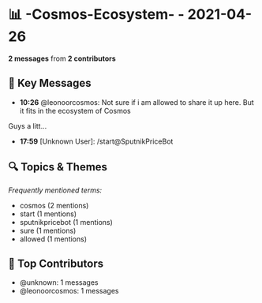 # 📊 -Cosmos-Ecosystem- - 2021-04-26
**2 messages** from **2 contributors**

## 💬 Key Messages
- **10:26** @leonoorcosmos: Not sure if i am allowed to share it up here. But it fits in the ecosystem of Cosmos

Guys a litt...
- **17:59** [Unknown User]: /start@SputnikPriceBot

## 🔍 Topics & Themes
*Frequently mentioned terms:*
- cosmos (2 mentions)
- start (1 mentions)
- sputnikpricebot (1 mentions)
- sure (1 mentions)
- allowed (1 mentions)

## 👥 Top Contributors
- @unknown: 1 messages
- @leonoorcosmos: 1 messages